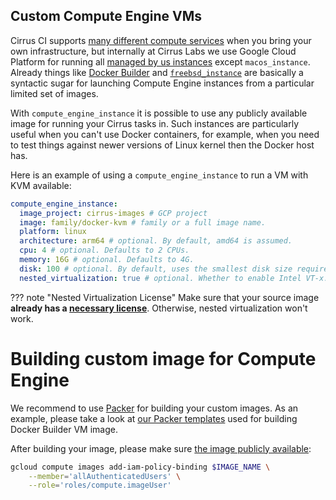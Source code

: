 ## Custom Compute Engine VMs

Cirrus CI supports [many different compute services](supported-computing-services.md) when you bring your own infrastructure, 
but internally at Cirrus Labs we use Google Cloud Platform for running all [managed by us instances](writing-tasks.md#execution-environment)
except `macos_instance`. Already things like [Docker Builder](docker-builder-vm.md) and [`freebsd_instance`](FreeBSD.md)
are basically a syntactic sugar for launching Compute Engine instances from a particular limited set of images.

With `compute_engine_instance` it is possible to use any publicly available image for running your Cirrus tasks in.
Such instances are particularly useful when you can't use Docker containers, for example, when you need to test things
against newer versions of Linux kernel then the Docker host has.

Here is an example of using a `compute_engine_instance` to run a VM with KVM available:

```yaml
compute_engine_instance:
  image_project: cirrus-images # GCP project
  image: family/docker-kvm # family or a full image name.
  platform: linux
  architecture: arm64 # optional. By default, amd64 is assumed.
  cpu: 4 # optional. Defaults to 2 CPUs.
  memory: 16G # optional. Defaults to 4G.
  disk: 100 # optional. By default, uses the smallest disk size required by the image.
  nested_virtualization: true # optional. Whether to enable Intel VT-x. Defaults to false.
```

??? note "Nested Virtualization License"
    Make sure that your source image **already has a [necessary license](https://cloud.google.com/compute/docs/instances/enable-nested-virtualization-vm-instances#enablenestedvirt)**.
    Otherwise, nested virtualization won't work.

# Building custom image for Compute Engine

We recommend to use [Packer](https://www.packer.io/) for building your custom images. As an example, please take a look at [our Packer templates](https://github.com/cirruslabs/osx-images)
used for building Docker Builder VM image.

After building your image, please make sure [the image publicly available](https://cloud.google.com/compute/docs/images/managing-access-custom-images#share-images-publicly):

```bash
gcloud compute images add-iam-policy-binding $IMAGE_NAME \
    --member='allAuthenticatedUsers' \
    --role='roles/compute.imageUser'
```
